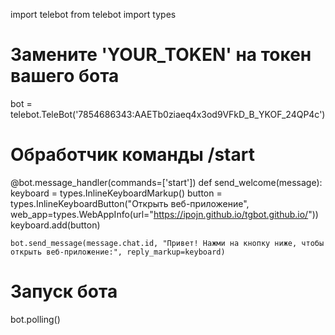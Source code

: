 import telebot
from telebot import types

# Замените 'YOUR_TOKEN' на токен вашего бота
bot = telebot.TeleBot('7854686343:AAETb0ziaeq4x3od9VFkD_B_YKOF_24QP4c')

# Обработчик команды /start
@bot.message_handler(commands=['start'])
def send_welcome(message):
    keyboard = types.InlineKeyboardMarkup()
    button = types.InlineKeyboardButton("Открыть веб-приложение", web_app=types.WebAppInfo(url="https://ipojn.github.io/tgbot.github.io/"))
    keyboard.add(button)

    bot.send_message(message.chat.id, "Привет! Нажми на кнопку ниже, чтобы открыть веб-приложение:", reply_markup=keyboard)

# Запуск бота
bot.polling()

